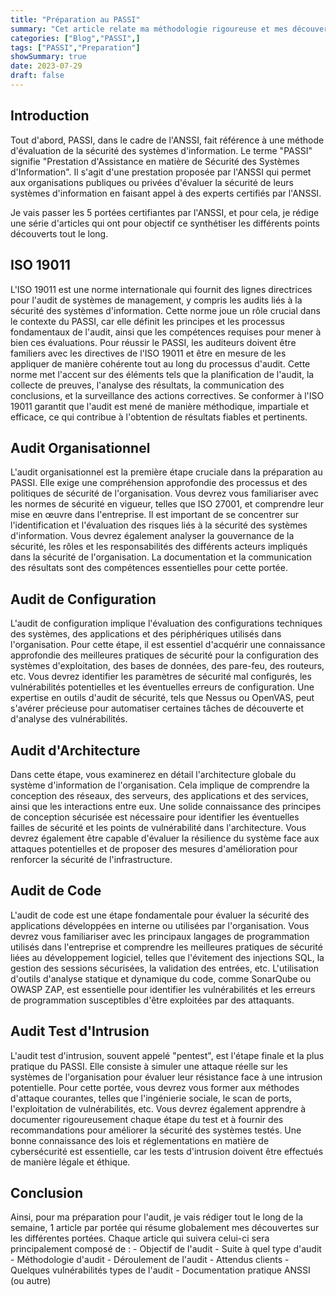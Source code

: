 ```yaml
---
title: "Préparation au PASSI"
summary: "Cet article relate ma méthodologie rigoureuse et mes découvertes techniques lors de ma préparation aux 5 épreuves du PASSI, offrant un aperçu approfondi du monde mature de la cybersécurité."
categories: ["Blog","PASSI",]
tags: ["PASSI","Preparation"]
showSummary: true
date: 2023-07-29
draft: false
---
```


## Introduction
Tout d'abord, PASSI, dans le cadre de l'ANSSI, fait référence à une méthode d'évaluation de la sécurité des systèmes d'information. Le terme "PASSI" signifie "Prestation d'Assistance en matière de Sécurité des Systèmes d'Information". Il s'agit d'une prestation proposée par l'ANSSI qui permet aux organisations publiques ou privées d'évaluer la sécurité de leurs systèmes d'information en faisant appel à des experts certifiés par l'ANSSI.

Je vais passer les 5 portées certifiantes par l'ANSSI, et pour cela, je rédige une série d'articles qui ont pour objectif ce synthétiser les différents points découverts tout le long.


## ISO 19011
L'ISO 19011 est une norme internationale qui fournit des lignes directrices pour l'audit de systèmes de management, y compris les audits liés à la sécurité des systèmes d'information. Cette norme joue un rôle crucial dans le contexte du PASSI, car elle définit les principes et les processus fondamentaux de l'audit, ainsi que les compétences requises pour mener à bien ces évaluations. Pour réussir le PASSI, les auditeurs doivent être familiers avec les directives de l'ISO 19011 et être en mesure de les appliquer de manière cohérente tout au long du processus d'audit. Cette norme met l'accent sur des éléments tels que la planification de l'audit, la collecte de preuves, l'analyse des résultats, la communication des conclusions, et la surveillance des actions correctives. Se conformer à l'ISO 19011 garantit que l'audit est mené de manière méthodique, impartiale et efficace, ce qui contribue à l'obtention de résultats fiables et pertinents.


## Audit Organisationnel
L'audit organisationnel est la première étape cruciale dans la préparation au PASSI. Elle exige une compréhension approfondie des processus et des politiques de sécurité de l'organisation. Vous devrez vous familiariser avec les normes de sécurité en vigueur, telles que ISO 27001, et comprendre leur mise en œuvre dans l'entreprise. Il est important de se concentrer sur l'identification et l'évaluation des risques liés à la sécurité des systèmes d'information. Vous devrez également analyser la gouvernance de la sécurité, les rôles et les responsabilités des différents acteurs impliqués dans la sécurité de l'organisation. La documentation et la communication des résultats sont des compétences essentielles pour cette portée.


## Audit de Configuration
L'audit de configuration implique l'évaluation des configurations techniques des systèmes, des applications et des périphériques utilisés dans l'organisation. Pour cette étape, il est essentiel d'acquérir une connaissance approfondie des meilleures pratiques de sécurité pour la configuration des systèmes d'exploitation, des bases de données, des pare-feu, des routeurs, etc. Vous devrez identifier les paramètres de sécurité mal configurés, les vulnérabilités potentielles et les éventuelles erreurs de configuration. Une expertise en outils d'audit de sécurité, tels que Nessus ou OpenVAS, peut s'avérer précieuse pour automatiser certaines tâches de découverte et d'analyse des vulnérabilités.


## Audit d'Architecture
Dans cette étape, vous examinerez en détail l'architecture globale du système d'information de l'organisation. Cela implique de comprendre la conception des réseaux, des serveurs, des applications et des services, ainsi que les interactions entre eux. Une solide connaissance des principes de conception sécurisée est nécessaire pour identifier les éventuelles failles de sécurité et les points de vulnérabilité dans l'architecture. Vous devrez également être capable d'évaluer la résilience du système face aux attaques potentielles et de proposer des mesures d'amélioration pour renforcer la sécurité de l'infrastructure.


## Audit de Code
L'audit de code est une étape fondamentale pour évaluer la sécurité des applications développées en interne ou utilisées par l'organisation. Vous devrez vous familiariser avec les principaux langages de programmation utilisés dans l'entreprise et comprendre les meilleures pratiques de sécurité liées au développement logiciel, telles que l'évitement des injections SQL, la gestion des sessions sécurisées, la validation des entrées, etc. L'utilisation d'outils d'analyse statique et dynamique du code, comme SonarQube ou OWASP ZAP, est essentielle pour identifier les vulnérabilités et les erreurs de programmation susceptibles d'être exploitées par des attaquants.


## Audit Test d'Intrusion
L'audit test d'intrusion, souvent appelé "pentest", est l'étape finale et la plus pratique du PASSI. Elle consiste à simuler une attaque réelle sur les systèmes de l'organisation pour évaluer leur résistance face à une intrusion potentielle. Pour cette portée, vous devrez vous former aux méthodes d'attaque courantes, telles que l'ingénierie sociale, le scan de ports, l'exploitation de vulnérabilités, etc. Vous devrez également apprendre à documenter rigoureusement chaque étape du test et à fournir des recommandations pour améliorer la sécurité des systèmes testés. Une bonne connaissance des lois et réglementations en matière de cybersécurité est essentielle, car les tests d'intrusion doivent être effectués de manière légale et éthique.

## Conclusion
Ainsi, pour ma préparation pour l'audit, je vais rédiger tout le long de la semaine, 1 article par portée qui résume globalement mes découvertes sur les différentes portées. Chaque article qui suivera celui-ci sera principalement composé de :
    - Objectif de l'audit
    - Suite à quel type d'audit
    - Méthodologie d'audit
    - Déroulement de l'audit
    - Attendus clients
    - Quelques vulnérabilités types de l'audit
    - Documentation pratique ANSSI (ou autre)
